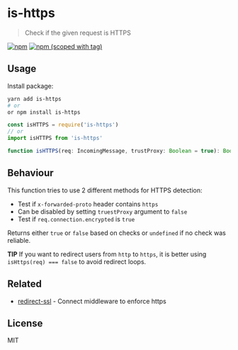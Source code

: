 # is-https
> Check if the given request is HTTPS

[![npm](https://img.shields.io/npm/dt/is-https.svg?style=flat-square)](https://npmjs.com/package/is-https)
[![npm (scoped with tag)](https://img.shields.io/npm/v/is-https/latest.svg?style=flat-square)](https://npmjs.com/package/is-https)

## Usage

Install package:

```bash
yarn add is-https
# or
or npm install is-https
```

```js
const isHTTPS = require('is-https')
// or
import isHTTPS from 'is-https'
```

```ts
function isHTTPS(req: IncomingMessage, trustProxy: Boolean = true): Boolean | undefined
```

## Behaviour

This function tries to use 2 different methods for HTTPS detection:

- Test if `x-forwarded-proto` header contains `https`
 - Can be disabled by setting `truestProxy` argument to `false`
- Test if `req.connection.encrypted` is `true`

Returns either `true` or `false` based on checks or `undefined` if no check was reliable.

**TIP** If you want to redirect users from `http` to `https`, it is better using `isHttps(req) === false` to avoid redirect loops.

## Related

- [redirect-ssl](https://www.npmjs.com/package/redirect-ssl) - Connect middleware to enforce https

## License

MIT
